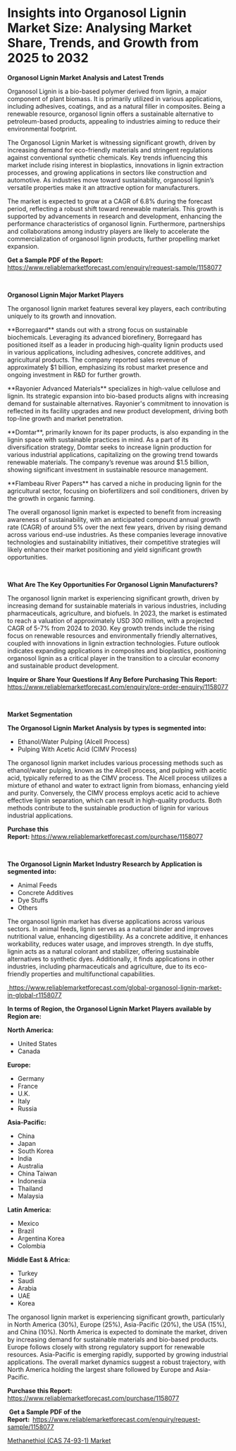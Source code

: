 <p><h1>Insights into Organosol Lignin Market Size: Analysing Market Share, Trends, and Growth from 2025 to 2032</h1></p><p><strong>Organosol Lignin Market Analysis and Latest Trends</strong></p>
<p><p>Organosol Lignin is a bio-based polymer derived from lignin, a major component of plant biomass. It is primarily utilized in various applications, including adhesives, coatings, and as a natural filler in composites. Being a renewable resource, organosol lignin offers a sustainable alternative to petroleum-based products, appealing to industries aiming to reduce their environmental footprint.</p><p>The Organosol Lignin Market is witnessing significant growth, driven by increasing demand for eco-friendly materials and stringent regulations against conventional synthetic chemicals. Key trends influencing this market include rising interest in bioplastics, innovations in lignin extraction processes, and growing applications in sectors like construction and automotive. As industries move toward sustainability, organosol lignin’s versatile properties make it an attractive option for manufacturers.</p><p>The market is expected to grow at a CAGR of 6.8% during the forecast period, reflecting a robust shift toward renewable materials. This growth is supported by advancements in research and development, enhancing the performance characteristics of organosol lignin. Furthermore, partnerships and collaborations among industry players are likely to accelerate the commercialization of organosol lignin products, further propelling market expansion.</p></p>
<p><strong>Get a Sample PDF of the Report:&nbsp;</strong> <a href="https://www.reliablemarketforecast.com/enquiry/request-sample/1158077?utm_campaign=1890&utm_medium=2&utm_source=Github&utm_content=ia&utm_term=01022025&utm_id=organosol-lignin">https://www.reliablemarketforecast.com/enquiry/request-sample/1158077</a></p>
<p>&nbsp;</p>
<p><strong>Organosol Lignin Major Market Players</strong></p>
<p><p>The organosol lignin market features several key players, each contributing uniquely to its growth and innovation. </p><p>**Borregaard** stands out with a strong focus on sustainable biochemicals. Leveraging its advanced biorefinery, Borregaard has positioned itself as a leader in producing high-quality lignin products used in various applications, including adhesives, concrete additives, and agricultural products. The company reported sales revenue of approximately $1 billion, emphasizing its robust market presence and ongoing investment in R&D for further growth.</p><p>**Rayonier Advanced Materials** specializes in high-value cellulose and lignin. Its strategic expansion into bio-based products aligns with increasing demand for sustainable alternatives. Rayonier's commitment to innovation is reflected in its facility upgrades and new product development, driving both top-line growth and market penetration.</p><p>**Domtar**, primarily known for its paper products, is also expanding in the lignin space with sustainable practices in mind. As a part of its diversification strategy, Domtar seeks to increase lignin production for various industrial applications, capitalizing on the growing trend towards renewable materials. The company’s revenue was around $1.5 billion, showing significant investment in sustainable resource management.</p><p>**Flambeau River Papers** has carved a niche in producing lignin for the agricultural sector, focusing on biofertilizers and soil conditioners, driven by the growth in organic farming. </p><p>The overall organosol lignin market is expected to benefit from increasing awareness of sustainability, with an anticipated compound annual growth rate (CAGR) of around 5% over the next few years, driven by rising demand across various end-use industries. As these companies leverage innovative technologies and sustainability initiatives, their competitive strategies will likely enhance their market positioning and yield significant growth opportunities.</p></p>
<p>&nbsp;</p>
<p><strong>What Are The Key Opportunities For Organosol Lignin Manufacturers?</strong></p>
<p><p>The organosol lignin market is experiencing significant growth, driven by increasing demand for sustainable materials in various industries, including pharmaceuticals, agriculture, and biofuels. In 2023, the market is estimated to reach a valuation of approximately USD 300 million, with a projected CAGR of 5-7% from 2024 to 2030. Key growth trends include the rising focus on renewable resources and environmentally friendly alternatives, coupled with innovations in lignin extraction technologies. Future outlook indicates expanding applications in composites and bioplastics, positioning organosol lignin as a critical player in the transition to a circular economy and sustainable product development.</p></p>
<p><strong>Inquire or Share Your Questions If Any Before Purchasing This Report:</strong> <a href="https://www.reliablemarketforecast.com/enquiry/pre-order-enquiry/1158077?utm_campaign=1890&utm_medium=2&utm_source=Github&utm_content=ia&utm_term=01022025&utm_id=organosol-lignin">https://www.reliablemarketforecast.com/enquiry/pre-order-enquiry/1158077</a></p>
<p>&nbsp;</p>
<p><strong>Market Segmentation</strong></p>
<p><strong>The Organosol Lignin Market Analysis by types is segmented into:</strong></p>
<p><ul><li>Ethanol/Water Pulping (Alcell Process)</li><li>Pulping With Acetic Acid (CIMV Process)</li></ul></p>
<p><p>The organosol lignin market includes various processing methods such as ethanol/water pulping, known as the Alcell process, and pulping with acetic acid, typically referred to as the CIMV process. The Alcell process utilizes a mixture of ethanol and water to extract lignin from biomass, enhancing yield and purity. Conversely, the CIMV process employs acetic acid to achieve effective lignin separation, which can result in high-quality products. Both methods contribute to the sustainable production of lignin for various industrial applications.</p></p>
<p><strong>Purchase this Report:&nbsp;</strong><a href="https://www.reliablemarketforecast.com/purchase/1158077?utm_campaign=1890&utm_medium=2&utm_source=Github&utm_content=ia&utm_term=01022025&utm_id=organosol-lignin">https://www.reliablemarketforecast.com/purchase/1158077</a></p>
<p>&nbsp;</p>
<p><strong>The Organosol Lignin Market Industry Research by Application is segmented into:</strong></p>
<p><ul><li>Animal Feeds</li><li>Concrete Additives</li><li>Dye Stuffs</li><li>Others</li></ul></p>
<p><p>The organosol lignin market has diverse applications across various sectors. In animal feeds, lignin serves as a natural binder and improves nutritional value, enhancing digestibility. As a concrete additive, it enhances workability, reduces water usage, and improves strength. In dye stuffs, lignin acts as a natural colorant and stabilizer, offering sustainable alternatives to synthetic dyes. Additionally, it finds applications in other industries, including pharmaceuticals and agriculture, due to its eco-friendly properties and multifunctional capabilities.</p></p>
<p><a href="https://www.reliablemarketforecast.com/global-organosol-lignin-market-in-global-r1158077?utm_campaign=1890&utm_medium=2&utm_source=Github&utm_content=ia&utm_term=01022025&utm_id=organosol-lignin">&nbsp;https://www.reliablemarketforecast.com/global-organosol-lignin-market-in-global-r1158077</a></p>
<p><strong>In terms of Region, the Organosol Lignin Market Players available by Region are:</strong></p>
<p>
    <p> <strong> North America: </strong>
        <ul>
            <li>United States</li>
            <li>Canada</li>
        </ul>
        </p> 
    <p> <strong> Europe: </strong>
        <ul>
            <li>Germany</li>
            <li>France</li>
            <li>U.K.</li>
            <li>Italy</li>
            <li>Russia</li>
        </ul>
        </p> 
    <p> <strong> Asia-Pacific: </strong>
        <ul>
            <li>China</li>
            <li>Japan</li>
            <li>South Korea</li>
            <li>India</li>
            <li>Australia</li>
            <li>China Taiwan</li>
            <li>Indonesia</li>
            <li>Thailand</li>
            <li>Malaysia</li>
        </ul>
        </p> 
    <p> <strong> Latin America: </strong>
        <ul>
            <li>Mexico</li>
            <li>Brazil</li>
            <li>Argentina Korea</li>
            <li>Colombia</li>
        </ul>
        </p> 
    <p> <strong> Middle East & Africa: </strong>
        <ul>
            <li>Turkey</li>
            <li>Saudi</li>
            <li>Arabia</li>
            <li>UAE</li>
            <li>Korea</li>
        </ul>
    </p>
    </p>
<p><p>The organosol lignin market is experiencing significant growth, particularly in North America (30%), Europe (25%), Asia-Pacific (20%), the USA (15%), and China (10%). North America is expected to dominate the market, driven by increasing demand for sustainable materials and bio-based products. Europe follows closely with strong regulatory support for renewable resources. Asia-Pacific is emerging rapidly, supported by growing industrial applications. The overall market dynamics suggest a robust trajectory, with North America holding the largest share followed by Europe and Asia-Pacific.</p></p>
<p><strong>Purchase this Report: </strong><a href="https://www.reliablemarketforecast.com/purchase/1158077?utm_campaign=1890&utm_medium=2&utm_source=Github&utm_content=ia&utm_term=01022025&utm_id=organosol-lignin">https://www.reliablemarketforecast.com/purchase/1158077</a></p>
<p>&nbsp;<strong>Get a Sample PDF of the Report:&nbsp;&nbsp;</strong><a href="https://www.reliablemarketforecast.com/enquiry/request-sample/1158077?utm_campaign=1890&utm_medium=2&utm_source=Github&utm_content=ia&utm_term=01022025&utm_id=organosol-lignin">https://www.reliablemarketforecast.com/enquiry/request-sample/1158077</a></p>
<p><strong></strong></p>
<p><p><a href="https://github.com/lylyparadise/Market-Research-Report-List-5/blob/main/methanethiol-cas-74-93-1-market.md?utm_campaign=1890&utm_medium=2&utm_source=Github&utm_content=ia&utm_term=01022025&utm_id=organosol-lignin">Methanethiol (CAS 74-93-1) Market</a></p></p>